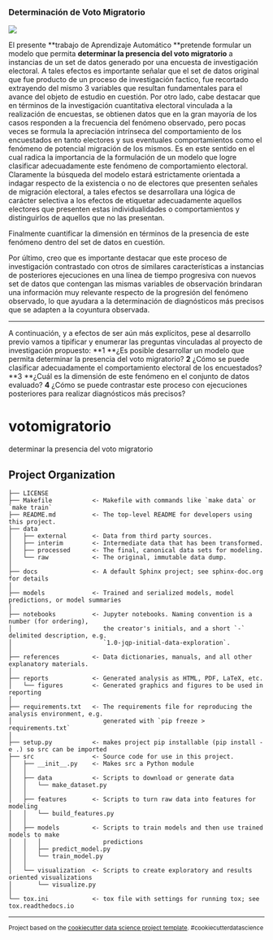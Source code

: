 
### Determinación de Voto Migratorio
![](https://cdn-icons-png.flaticon.com/256/3669/3669035.png)

El presente **trabajo de Aprendizaje Automático **pretende formular un modelo que permita **determinar la presencia del voto migratorio** a instancias de un set de datos generado por una encuesta de investigación electoral. 
A tales efectos es importante señalar que el set de datos original que fue producto de un proceso de investigación factico, fue recortado extrayendo del mismo 3 variables que resultan fundamentales para el avance del objeto de estudio en cuestión.
Por otro lado, cabe destacar que en términos de la investigación cuantitativa electoral vinculada a la realización de encuestas, se obtienen datos que en la gran mayoría de los casos responden a la frecuencia del fenómeno observado, pero pocas veces se formula la apreciación intrínseca del comportamiento de los encuestados en tanto electores y sus eventuales comportamientos como el fenómeno de potencial migración de los mismos.
Es en este sentido en el cual radica la importancia de la formulación de un modelo que logre clasificar adecuadamente este fenómeno de comportamiento electoral.
Claramente la búsqueda del modelo estará estrictamente orientada a indagar respecto de la existencia o no de electores que presenten señales de migración electoral, a tales efectos se desarrollara una lógica de carácter selectiva a los efectos de etiquetar adecuadamente aquellos electores que presenten estas individualidades o comportamientos y distinguirlos de aquellos que no las presentan.


Finalmente cuantificar la dimensión en términos de la presencia de este fenómeno dentro del set de datos en cuestión.

Por último, creo que es importante destacar que este proceso de investigación contrastado con otros de similares características a instancias de posteriores ejecuciones en una línea de tiempo progresiva con nuevos set de datos que contengan las mismas variables de observación brindaran una información muy relevante respecto de la progresión del fenómeno observado, lo que ayudara a la determinación de diagnósticos más precisos que se adapten a la coyuntura observada.

------------


A continuación, y a efectos de ser aún más explícitos, pese al desarrollo previo vamos a tipificar y enumerar las preguntas vinculadas al proyecto de investigación propuesto: 
**1 **¿Es posible desarrollar un modelo que permita determinar la presencia del voto migratorio?
**2** ¿Cómo se puede clasificar adecuadamente el comportamiento electoral de los encuestados?
**3 **¿Cuál es la dimensión de este fenómeno en el conjunto de datos evaluado?
**4** ¿Cómo se puede contrastar este proceso con ejecuciones posteriores para realizar diagnósticos más precisos?


votomigratorio
==============================

determinar la presencia del voto migratorio

Project Organization
------------

    ├── LICENSE
    ├── Makefile           <- Makefile with commands like `make data` or `make train`
    ├── README.md          <- The top-level README for developers using this project.
    ├── data
    │   ├── external       <- Data from third party sources.
    │   ├── interim        <- Intermediate data that has been transformed.
    │   ├── processed      <- The final, canonical data sets for modeling.
    │   └── raw            <- The original, immutable data dump.
    │
    ├── docs               <- A default Sphinx project; see sphinx-doc.org for details
    │
    ├── models             <- Trained and serialized models, model predictions, or model summaries
    │
    ├── notebooks          <- Jupyter notebooks. Naming convention is a number (for ordering),
    │                         the creator's initials, and a short `-` delimited description, e.g.
    │                         `1.0-jqp-initial-data-exploration`.
    │
    ├── references         <- Data dictionaries, manuals, and all other explanatory materials.
    │
    ├── reports            <- Generated analysis as HTML, PDF, LaTeX, etc.
    │   └── figures        <- Generated graphics and figures to be used in reporting
    │
    ├── requirements.txt   <- The requirements file for reproducing the analysis environment, e.g.
    │                         generated with `pip freeze > requirements.txt`
    │
    ├── setup.py           <- makes project pip installable (pip install -e .) so src can be imported
    ├── src                <- Source code for use in this project.
    │   ├── __init__.py    <- Makes src a Python module
    │   │
    │   ├── data           <- Scripts to download or generate data
    │   │   └── make_dataset.py
    │   │
    │   ├── features       <- Scripts to turn raw data into features for modeling
    │   │   └── build_features.py
    │   │
    │   ├── models         <- Scripts to train models and then use trained models to make
    │   │   │                 predictions
    │   │   ├── predict_model.py
    │   │   └── train_model.py
    │   │
    │   └── visualization  <- Scripts to create exploratory and results oriented visualizations
    │       └── visualize.py
    │
    └── tox.ini            <- tox file with settings for running tox; see tox.readthedocs.io


--------

<p><small>Project based on the <a target="_blank" href="https://drivendata.github.io/cookiecutter-data-science/">cookiecutter data science project template</a>. #cookiecutterdatascience</small></p>
